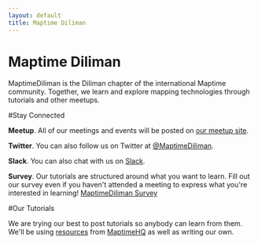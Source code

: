 ```yaml
---
layout: default
title: Maptime Diliman
---
```


<h1 id="tutorial" class="tutorial-title">Maptime Diliman</h1>

MaptimeDiliman is the Diliman chapter of the international Maptime community. Together, we learn and explore mapping technologies through tutorials and other meetups. 

#Stay Connected

**Meetup**. All of our meetings and events will be posted on [our meetup site](http://meetup.com/MaptimeDiliman). 

**Twitter**. You can also follow us on Twitter at [@MaptimeDiliman](http://twitter.com/MaptimeDiliman). 

**Slack**. You can also chat with us on [Slack](https://maptimediliman.herokuapp.com/). 

**Survey**. Our tutorials are structured around what you want to learn. Fill out our survey even if you haven't attended a meeting to express what you're interested in learning! [MaptimeDiliman Survey](http://bit.ly/MaptimeDilimanSurvey)



#Our Tutorials

We are trying our best to post tutorials so anybody can learn from them. We'll be using [resources](http://maptime.io/lessons-resources/) from [MaptimeHQ](http://twitter.com/MaptimeHQ) as well as writing our own.